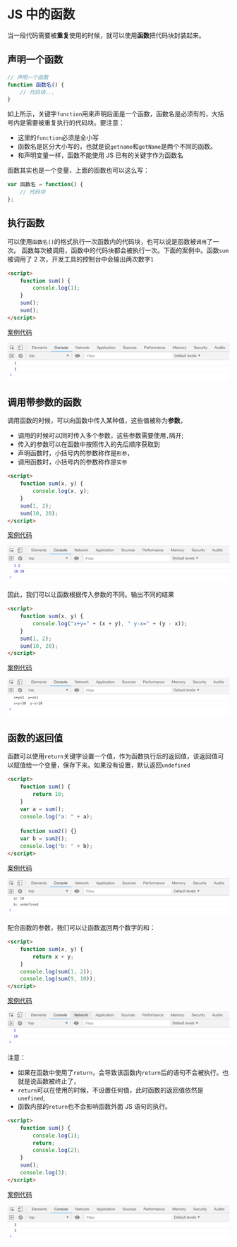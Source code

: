 # JS 中的函数

当一段代码需要被**重复**使用的时候，就可以使用**函数**把代码块封装起来。

## 声明一个函数

```js
// 声明一个函数
function 函数名() {
    // 代码块...
}
```

如上所示，关键字`function`用来声明后面是一个函数，函数名是必须有的，大括号内是需要被重复执行的代码块。要注意：

-   这里的`function`必须是全小写
-   函数名是区分大小写的，也就是说`getname`和`getName`是两个不同的函数。
-   和声明变量一样，函数不能使用 JS 已有的关键字作为函数名

函数其实也是一个变量，上面的函数也可以这么写：

```js
var 函数名 = function() {
    // 代码块
};
```

## 执行函数

可以使用`函数名()`的格式执行一次函数内的代码块，也可以说是函数被`调用`了一次。 函数每次被调用，函数中的代码块都会被执行一次。下面的案例中。函数`sum`被调用了 2 次，开发工具的控制台中会输出两次数字`1`

```html
<script>
    function sum() {
        console.log(1);
    }
    sum();
    sum();
</script>
```

[案例代码](./demo/demo01.html)

![](./images/01.png)

## 调用带参数的函数

调用函数的时候，可以向函数中传入某种值，这些值被称为**参数**，

-   调用的时候可以同时传入多个参数，这些参数需要使用`,`隔开;
-   传入的参数可以在函数中按照传入的先后顺序获取到
-   声明函数时，小括号内的参数称作是`形参`，
-   调用函数时，小括号内的参数称作是`实参`

```html
<script>
    function sum(x, y) {
        console.log(x, y);
    }
    sum(1, 2);
    sum(10, 20);
</script>
```

[案例代码](./demo/demo02.html)

![](./images/02.png)

因此，我们可以让函数根据传入参数的不同。输出不同的结果

```html
<script>
    function sum(x, y) {
        console.log("x+y=" + (x + y), " y-x=" + (y - x));
    }
    sum(1, 2);
    sum(10, 20);
</script>
```

[案例代码](./demo/demo03.html)

![](./images/03.png)

## 函数的返回值

函数可以使用`return`关键字设置一个值，作为函数执行后的返回值，该返回值可以赋值给一个变量，保存下来。如果没有设置，默认返回`undefined`

```html
<script>
    function sum() {
        return 10;
    }
    var a = sum();
    console.log("a: " + a);

    function sum2() {}
    var b = sum2();
    console.log("b: " + b);
</script>
```

[案例代码](./demo/demo04.html)

![](./images/04.png)

配合函数的参数，我们可以让函数返回两个数字的和：

```html
<script>
    function sum(x, y) {
        return x + y;
    }
    console.log(sum(1, 2));
    console.log(sum(9, 10));
</script>
```

[案例代码](./demo/demo05.html)

![](./images/05.png)

注意：

-   如果在函数中使用了`return`，会导致该函数内`return`后的语句不会被执行。也就是说函数被终止了，
-   `return`可以在使用的时候，不设置任何值，此时函数的返回值依然是`unefined`,
-   函数内部的`return`也不会影响函数外面 JS 语句的执行。

```html
<script>
    function sum() {
        console.log(1);
        return;
        console.log(2);
    }
    sum();
    console.log(3);
</script>
```

[案例代码](./demo/demo06.html)

![](./images/06.png)
